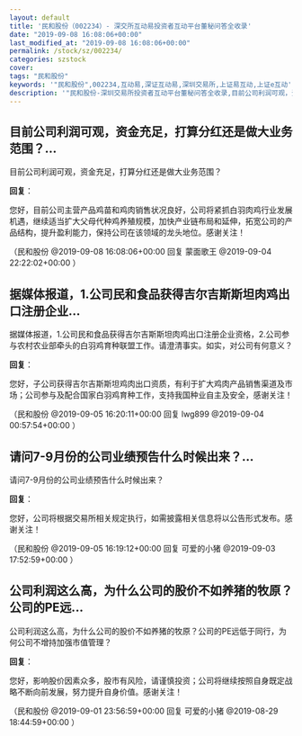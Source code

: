 ```yaml
---
layout: default
title: '民和股份（002234）- 深交所互动易投资者互动平台董秘问答全收录'
date: "2019-09-08 16:08:06+00:00"
last_modified_at: "2019-09-08 16:08:06+00:00"
permalink: /stock/sz/002234/
categories: szstock
cover: 
tags: "民和股份"
keywords: '"民和股份",002234,互动易,深证互动易,深圳交易所,上证易互动,上证e互动'
description: '"民和股份-深圳交易所投资者互动平台董秘问答全收录,目前公司利润可观，资金充足，打算分红还是做大业务范围？"'
---
```


## 目前公司利润可观，资金充足，打算分红还是做大业务范围？...

目前公司利润可观，资金充足，打算分红还是做大业务范围？

**回复**：

您好，目前公司主营产品鸡苗和鸡肉销售状况良好，公司将紧抓白羽肉鸡行业发展机遇，继续适当扩大父母代种鸡养殖规模，加快产业链布局和延伸，拓宽公司的产品结构，提升盈利能力，保持公司在该领域的龙头地位。感谢关注！ 

（民和股份  @2019-09-08 16:08:06+00:00 回复 蒙面歌王  @2019-09-04 22:22:02+00:00 ）

## 据媒体报道，1.公司民和食品获得吉尔吉斯斯坦肉鸡出口注册企业...

据媒体报道，1.公司民和食品获得吉尔吉斯斯坦肉鸡出口注册企业资格，2.公司参与农村农业部牵头的白羽鸡育种联盟工作。请澄清事实。如实，对公司有何意义？

**回复**：

您好，子公司获得吉尔吉斯斯坦鸡肉出口资质，有利于扩大鸡肉产品销售渠道及市场；公司参与及配合国家白羽鸡育种工作，支持我国种业自主及安全，感谢关注！ 

（民和股份  @2019-09-05 16:20:11+00:00 回复 lwg899  @2019-09-04 00:57:54+00:00 ）

## 请问7-9月份的公司业绩预告什么时候出来？...

请问7-9月份的公司业绩预告什么时候出来？

**回复**：

您好，公司将根据交易所相关规定执行，如需披露相关信息将以公告形式发布。感谢关注！ 

（民和股份  @2019-09-05 16:19:12+00:00 回复 可爱的小猪  @2019-09-03 17:52:59+00:00 ）

## 公司利润这么高，为什么公司的股价不如养猪的牧原？公司的PE远...

公司利润这么高，为什么公司的股价不如养猪的牧原？公司的PE远低于同行，为何公司不增持加强市值管理？

**回复**：

您好，影响股价因素众多，股市有风险，请谨慎投资；公司将继续按照自身既定战略不断向前发展，努力提升自身价值。感谢关注！ 

（民和股份  @2019-09-01 23:56:59+00:00 回复 可爱的小猪  @2019-08-29 18:44:59+00:00 ）

